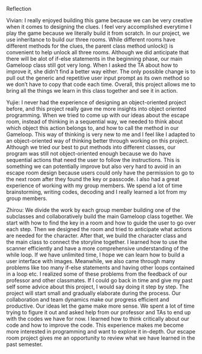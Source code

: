 Reflection

Vivian: I really enjoyed building this game because we can be very creative when it comes to designing the clues. I feel very accomplished everytime I play the game because we literally build it from scratch. In our project, we use inheritance to build our three rooms. While different rooms have different methods for the clues, the parent class method unlock() is convenient to help unlock all three rooms. Although we did anticipate that there will be alot of if-else statements in the beginning phase, our main Gameloop class still got very long. When I asked the TA about how to improve it, she didn’t find a better way either. The only possible change is to pull out the generic and repetitive user input prompt as its own method so we don’t have to copy that code each time. Overall, this project allows me to bring all the things we learn in this class together and see it in action.

Yujie: I never had the experience of designing an object-oriented project before, and this project really gave me more insights into object oriented programming. When we tried to come up with our ideas about the escape room, instead of thinking in a sequential way, we needed to think about which object this action belongs to, and how to call the method in our Gameloop. This way of thinking is very new to me and I feel like I adapted to an object-oriented way of thinking better through working on this project. Although we tried our best to put methods into different classes, our program was still not object-oriented enough because we do have sequential actions that need the user to follow the instructions. This is something we can potentially improve but also very hard to avoid in an escape room design because users could only have the permission to go to the next room after they found the key or passcode. I also had a great experience of working with my group members. We spend a lot of time brainstorming, writing codes, decoding and I really learned a lot from my group members. 

Zhirou: We divide the work by each group member building one of the subclasses and collaboratively build the main Gameloop class together. We start with how to find the key in a room and how to guide the user to go over each step. Then we designed the room and tried to anticipate what actions are needed for the character. After that, we build the character class and the main class to connect the storyline together. I learned how to use the scanner efficiently and have a more comprehensive understanding of the while loop. If we have unlimited time, I hope we can learn how to build a user interface with images.  Meanwhile, we also came through many problems like too many if-else statements and having other loops contained in a loop etc. I realized some of these problems from the feedback of our professor and other classmates. If I could go back in time and give my past self some advice about this project, I would say doing it step by step. The project will start small and gradually elaborate during the process. Our collaboration and team dynamics make our progress efficient and productive. Our ideas let the game make more sense. We spent a lot of time trying to figure it out and asked help from our professor and TAs to end up with the codes we have for now. I learned how to think critically about our code and how to improve the code. This experience makes me become more interested in programming and want to explore it in-depth. Our escape room project gives me an opportunity to review what we have learned in the past semester.

